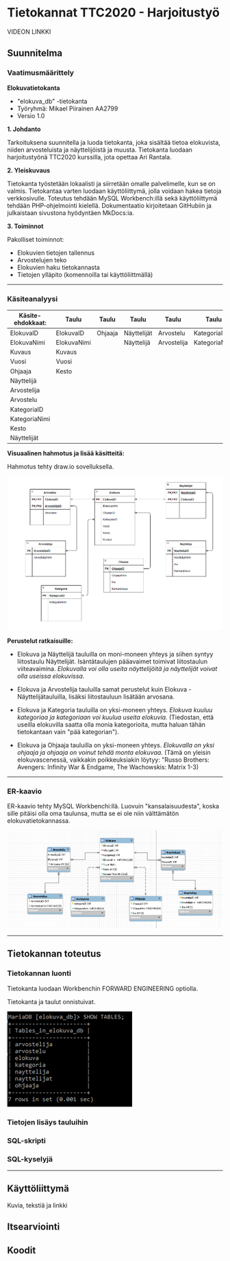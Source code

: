 # Tietokannat TTC2020 - Harjoitustyö

VIDEON LINKKI

## Suunnitelma


### Vaatimusmäärittely

**Elokuvatietokanta**


* "elokuva_db" -tietokanta
* Työryhmä: Mikael Piirainen AA2799
* Versio 1.0


**1. Johdanto**

Tarkoituksena suunnitella ja luoda tietokanta, joka sisältää tietoa elokuvista, niiden arvosteluista ja näyttelijöistä ja muusta. Tietokanta luodaan harjoitustyönä TTC2020 kurssilla, jota opettaa Ari Rantala.

**2. Yleiskuvaus**

Tietokanta työstetään lokaalisti ja siirretään omalle palvelimelle, kun se on valmis. Tietokantaa varten luodaan  käyttöliittymä, jolla voidaan hakea tietoja verkkosivulle. Toteutus tehdään MySQL Workbench:illä sekä käyttöliittymä tehdään PHP-ohjelmointi kielellä. Dokumentaatio kirjoitetaan GitHubiin ja julkaistaan sivustona hyödyntäen MkDocs:ia.

**3. Toiminnot**

Pakolliset toiminnot:

* Elokuvien tietojen tallennus
* Arvostelujen teko
* Elokuvien haku tietokannasta
* Tietojen ylläpito (komennoilla tai käyttöliittmällä)

---

### Käsiteanalyysi


| **Käsite-ehdokkaat:** | **Taulu** | **Taulu** | **Taulu** | **Taulu** | **Taulu** |
| --- | --- | --- | --- | --- | --- |
| ElokuvaID | ElokuvaID | Ohjaaja | Näyttelijät | Arvostelu | KategoriaID |
| ElokuvaNimi | ElokuvaNimi |  | Näyttelijä | Arvostelija | KategoriaNimi |
| Kuvaus | Kuvaus |
| Vuosi | Vuosi |
| Ohjaaja | Kesto |
| Näyttelijä |
| Arvostelija |
| Arvostelu |
| KategoriaID |
| KategoriaNimi |
| Kesto |
| Näyttelijät |


**Visuaalinen hahmotus ja lisää käsitteitä:**

Hahmotus tehty draw.io sovelluksella.

![](ht_draw.png)


**Perustelut ratkaisuille:**

* Elokuva ja Näyttelijä tauluilla on moni-moneen yhteys ja siihen syntyy liitostaulu Näyttelijät. Isäntätaulujen pääavaimet toimivat liitostaulun viiteavaimina. _Elokuvalla voi olla useita näyttelijöitä ja näyttelijät voivat olla useissa elokuvissa._

* Elokuva ja Arvostelija tauluilla samat perustelut kuin Elokuva - Näyttelijätauluilla, lisäksi liitostauluun lisätään arvosana.

* Elokuva ja Kategoria tauluilla on yksi-moneen yhteys. _Elokuva kuuluu kategoriaa ja kategoriaan voi kuulua useita elokuvia._ (Tiedostan, että useilla elokuvilla saatta olla monia kategorioita, mutta haluan tähän tietokantaan vain "pää kategorian").

* Elokuva ja Ohjaaja tauluilla on yksi-moneen yhteys. _Elokuvalla on yksi ohjaaja ja ohjaaja on voinut tehdä monta elokuvaa._ (Tämä on yleisin elokuvascenessä, vaikkakin poikkeuksiakin löytyy: "Russo Brothers: Avengers: Infinity War & Endgame, The Wachowskis: Matrix 1-3)

---

### ER-kaavio

ER-kaavio tehty MySQL Workbenchi:llä. Luovuin "kansalaisuudesta", koska sille pitäisi olla oma taulunsa, mutta se ei ole niin välttämätön elokuvatietokannassa.

![](ht_er.png)


---

## Tietokannan toteutus

### Tietokannan luonti

Tietokanta luodaan Workbenchin FORWARD ENGINEERING optiolla.

Tietokanta ja taulut onnistuivat.

![](ht_db1.png)

### Tietojen lisäys tauluihin

### SQL-skripti

### SQL-kyselyjä

---

## Käyttöliittymä

Kuvia, tekstiä ja linkki

## Itsearviointi

## Koodit

